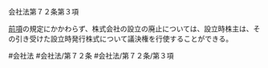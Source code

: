 会社法第７２条第３項

[前項](会社法＿＿＿＿第７２条第２項)の規定にかかわらず、株式会社の設立の廃止については、設立時株主は、その引き受けた設立時発行株式について議決権を行使することができる。

#会社法
#会社法/第７２条
#会社法/第７２条/第３項
